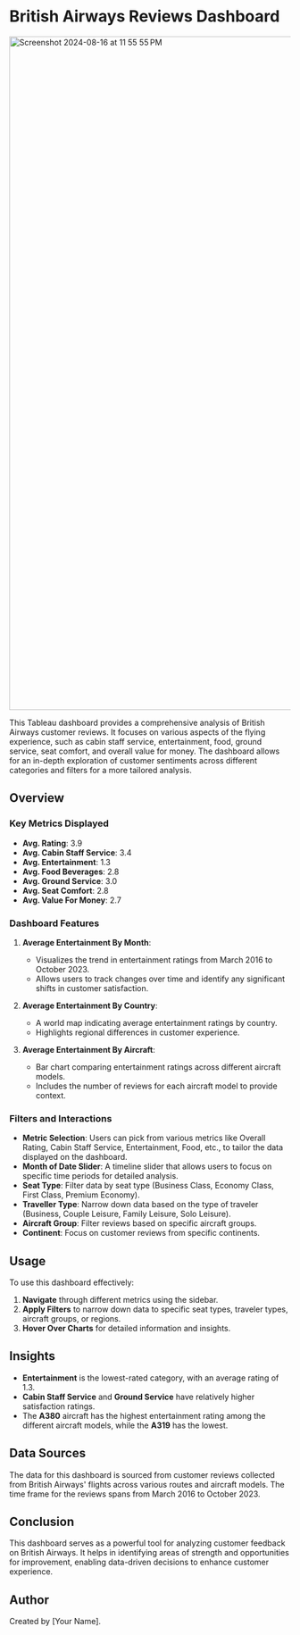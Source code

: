 
# British Airways Reviews Dashboard


<img width="1207" alt="Screenshot 2024-08-16 at 11 55 55 PM" src="https://github.com/user-attachments/assets/dd70118d-9dd1-4eff-be08-cf1831991fde">


This Tableau dashboard provides a comprehensive analysis of British Airways customer reviews. It focuses on various aspects of the flying experience, such as cabin staff service, entertainment, food, ground service, seat comfort, and overall value for money. The dashboard allows for an in-depth exploration of customer sentiments across different categories and filters for a more tailored analysis.

## Overview

### Key Metrics Displayed
- **Avg. Rating**: 3.9
- **Avg. Cabin Staff Service**: 3.4
- **Avg. Entertainment**: 1.3
- **Avg. Food Beverages**: 2.8
- **Avg. Ground Service**: 3.0
- **Avg. Seat Comfort**: 2.8
- **Avg. Value For Money**: 2.7

### Dashboard Features
1. **Average Entertainment By Month**:
   - Visualizes the trend in entertainment ratings from March 2016 to October 2023.
   - Allows users to track changes over time and identify any significant shifts in customer satisfaction.

2. **Average Entertainment By Country**:
   - A world map indicating average entertainment ratings by country.
   - Highlights regional differences in customer experience.

3. **Average Entertainment By Aircraft**:
   - Bar chart comparing entertainment ratings across different aircraft models.
   - Includes the number of reviews for each aircraft model to provide context.

### Filters and Interactions
- **Metric Selection**: Users can pick from various metrics like Overall Rating, Cabin Staff Service, Entertainment, Food, etc., to tailor the data displayed on the dashboard.
- **Month of Date Slider**: A timeline slider that allows users to focus on specific time periods for detailed analysis.
- **Seat Type**: Filter data by seat type (Business Class, Economy Class, First Class, Premium Economy).
- **Traveller Type**: Narrow down data based on the type of traveler (Business, Couple Leisure, Family Leisure, Solo Leisure).
- **Aircraft Group**: Filter reviews based on specific aircraft groups.
- **Continent**: Focus on customer reviews from specific continents.

## Usage

To use this dashboard effectively:
1. **Navigate** through different metrics using the sidebar.
2. **Apply Filters** to narrow down data to specific seat types, traveler types, aircraft groups, or regions.
3. **Hover Over Charts** for detailed information and insights.

## Insights

- **Entertainment** is the lowest-rated category, with an average rating of 1.3.
- **Cabin Staff Service** and **Ground Service** have relatively higher satisfaction ratings.
- The **A380** aircraft has the highest entertainment rating among the different aircraft models, while the **A319** has the lowest.

## Data Sources

The data for this dashboard is sourced from customer reviews collected from British Airways' flights across various routes and aircraft models. The time frame for the reviews spans from March 2016 to October 2023.

## Conclusion

This dashboard serves as a powerful tool for analyzing customer feedback on British Airways. It helps in identifying areas of strength and opportunities for improvement, enabling data-driven decisions to enhance customer experience.

## Author

Created by [Your Name].
